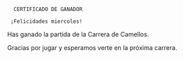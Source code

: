       CERTIFICADO DE GANADOR

     ¡Felicidades miercoles!

Has ganado la partida de la Carrera de Camellos.

Gracias por jugar y esperamos verte en la próxima carrera.
